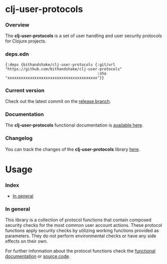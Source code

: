 
# clj-user-protocols

### Overview

The <strong>clj-user-protocols</strong> is a set of user handling and user security
protocols for Clojure projects.

### deps.edn

```
{:deps {bithandshake/clj-user-protocols {:git/url "https://github.com/bithandshake/clj-user-protocols"
                                         :sha     "xxxxxxxxxxxxxxxxxxxxxxxxxxxxxxxxxxxxxxxx"}}
```

### Current version

Check out the latest commit on the [release branch](https://github.com/bithandshake/clj-user-protocols/tree/release).

### Documentation

The <strong>clj-user-protocols</strong> functional documentation is [available here](documentation/COVER.md).

### Changelog

You can track the changes of the <strong>clj-user-protocols</strong> library [here](CHANGES.md).

# Usage

### Index

- [In general](#in-general)

### In general

This library is a collection of protocol functions that contain composed security
checks for the most common user account actions. These protocol functions apply
security checks by utilizing working functions provided as parameters.
They do not perform environmental checks or have any side effects on their own.

For further information about the protocol functions check the [functional documentation](documentation/COVER.md)
or [source code](source-code/clj/user_protocols/protocols.clj).
